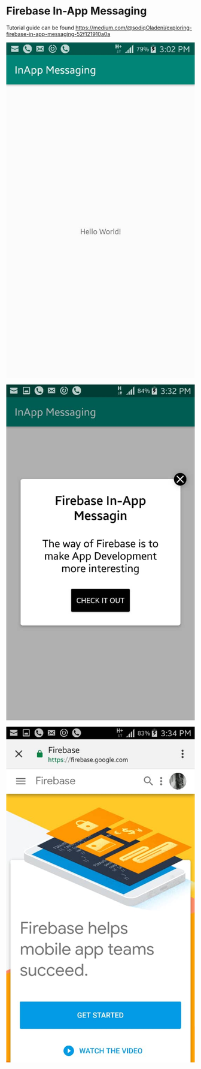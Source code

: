 # Firebase In-App Messaging
Tutorial guide can be found https://medium.com/@sodiqOladeni/exploring-firebase-in-app-messaging-52f121910a0a

![Before In-App Message](https://github.com/sodiqOladeni/InAppMessaging/blob/master/demo/IMG-20181024-WA0004.jpg)



![In-App Messaging Sample](https://github.com/sodiqOladeni/InAppMessaging/blob/master/demo/IMG-20181024-WA0005.jpg)



![OnClick of Button](https://github.com/sodiqOladeni/InAppMessaging/blob/master/demo/IMG-20181024-WA0006.jpg)
